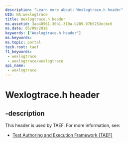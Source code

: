 ```yaml
---
description: "Learn more about: Wexlogtrace.h header"
UID: NA:wexlogtrace
title: Wexlogtrace.h header
ms.assetid: 3aa40561-30b1-310a-b289-97b5253ecbc6
ms.date: 05/09/2018
keywords: ["Wexlogtrace.h header"]
ms.keywords: 
ms.topic: portal
tech.root: taef
f1_keywords:
 - wexlogtrace
 - wexlogtrace/wexlogtrace
api_name:
 - wexlogtrace
---
```


# Wexlogtrace.h header


## -description

This header is used by TAEF. For more information, see:

- [Test Authoring and Execution Framework (TAEF)](../_taef/index.md)

